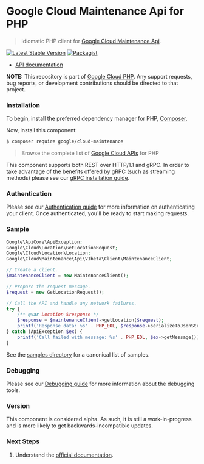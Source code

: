 # Google Cloud Maintenance Api for PHP

> Idiomatic PHP client for [Google Cloud Maintenance Api](https://cloud.google.com/unified-maintenance).

[![Latest Stable Version](https://poser.pugx.org/google/cloud-maintenance/v/stable)](https://packagist.org/packages/google/cloud-maintenance) [![Packagist](https://img.shields.io/packagist/dm/google/cloud-maintenance.svg)](https://packagist.org/packages/google/cloud-maintenance)

* [API documentation](https://cloud.google.com/php/docs/reference/cloud-maintenance/latest)

**NOTE:** This repository is part of [Google Cloud PHP](https://github.com/googleapis/google-cloud-php). Any
support requests, bug reports, or development contributions should be directed to
that project.

### Installation

To begin, install the preferred dependency manager for PHP, [Composer](https://getcomposer.org/).

Now, install this component:

```sh
$ composer require google/cloud-maintenance
```

> Browse the complete list of [Google Cloud APIs](https://cloud.google.com/php/docs/reference)
> for PHP

This component supports both REST over HTTP/1.1 and gRPC. In order to take advantage of the benefits
offered by gRPC (such as streaming methods) please see our
[gRPC installation guide](https://cloud.google.com/php/grpc).

### Authentication

Please see our [Authentication guide](https://github.com/googleapis/google-cloud-php/blob/main/AUTHENTICATION.md) for more information
on authenticating your client. Once authenticated, you'll be ready to start making requests.

### Sample

```php
Google\ApiCore\ApiException;
Google\Cloud\Location\GetLocationRequest;
Google\Cloud\Location\Location;
Google\Cloud\Maintenance\Api\V1beta\Client\MaintenanceClient;

// Create a client.
$maintenanceClient = new MaintenanceClient();

// Prepare the request message.
$request = new GetLocationRequest();

// Call the API and handle any network failures.
try {
    /** @var Location $response */
    $response = $maintenanceClient->getLocation($request);
    printf('Response data: %s' . PHP_EOL, $response->serializeToJsonString());
} catch (ApiException $ex) {
    printf('Call failed with message: %s' . PHP_EOL, $ex->getMessage());
}
```

See the [samples directory](https://github.com/googleapis/google-cloud-php-maintenance/tree/main/samples) for a canonical list of samples.

### Debugging

Please see our [Debugging guide](https://github.com/googleapis/google-cloud-php/blob/main/DEBUG.md)
for more information about the debugging tools.

### Version

This component is considered alpha. As such, it is still a work-in-progress and is more likely to get backwards-incompatible updates.

### Next Steps

1. Understand the [official documentation](https://cloud.google.com/unified-maintenance/docs/overview).
